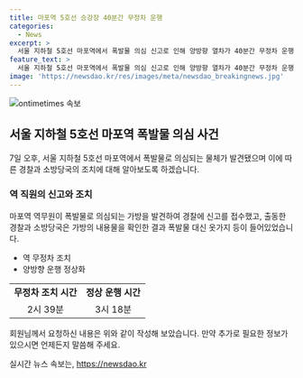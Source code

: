 ```yaml
---
title: 마포역 5호선 승강장 40분간 무정차 운행
categories:
  - News
excerpt: >
  서울 지하철 5호선 마포역에서 폭발물 의심 신고로 인해 양방향 열차가 40분간 무정차 운행했으나 여행용 가방 내 옷가지 등 확인 후 정상화됨.
feature_text: >
  서울 지하철 5호선 마포역에서 폭발물 의심 신고로 인해 양방향 열차가 40분간 무정차 운행했으나 여행용 가방 내 옷가지 등 확인 후 정상화됨.
image: 'https://newsdao.kr/res/images/meta/newsdao_breakingnews.jpg'
---
```


<p><img src="https://newsdao.kr/res/images/meta/newsdao_breakingnews.jpg" alt="ontimetimes 속보" /></p>

<h2 data-ke-size="size26">서울 지하철 5호선 마포역 폭발물 의심 사건</h2>

<p data-ke-size="size16">7일 오후, 서울 지하철 5호선 마포역에서 폭발물로 의심되는 물체가 발견됐으며 이에 따른 경찰과 소방당국의 조치에 대해 알아보도록 하겠습니다.</p>

<h3>역 직원의 신고와 조치</h3>

<p data-ke-size="size16">마포역 역무원이 폭발물로 의심되는 가방을 발견하여 경찰에 신고를 접수했고, 출동한 경찰과 소방당국은 가방의 내용물을 확인한 결과 폭발물 대신 옷가지 등이 들어있었습니다.</p>

<ul>
  <li>역 무정차 조치</li>
  <li>양방향 운행 정상화</li>
</ul>

<table>
    <tr>
        <td style="text-align: center; height: 17px;"><b>무정차 조치 시간</b></td>
        <td style="text-align: center; height: 17px;"><b>정상 운행 시간</b></td>
    </tr>
    <tr>
        <td style="text-align: center; height: 17px;">2시 39분</td>
        <td style="text-align: center; height: 17px;">3시 18분</td>
    </tr>
</table>

<p>회원님께서 요청하신 내용은 위와 같이 작성해 보았습니다. 만약 추가로 필요한 정보가 있으시면 언제든지 말씀해 주세요.</p>
실시간 뉴스 속보는, <a href="https://newsdao.kr" rel="dofollow">https://newsdao.kr</a>


